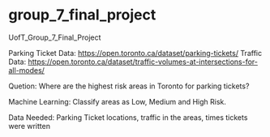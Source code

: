 # group_7_final_project
UofT_Group_7_Final_Project

Parking Ticket Data: https://open.toronto.ca/dataset/parking-tickets/
Traffic Data: https://open.toronto.ca/dataset/traffic-volumes-at-intersections-for-all-modes/

Quetion: Where are the highest risk areas in Toronto for parking tickets?

Machine Learning: Classify areas as Low, Medium and High Risk.

Data Needed: Parking Ticket locations, traffic in the areas, times tickets were written
